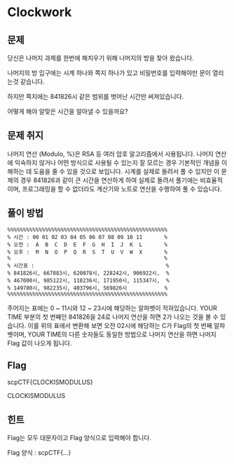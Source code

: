 # Clockwork

## 문제

당신은 나머지 과제를 한번에 해치우기 위해 나머지의 방을 찾아 왔습니다.  

나머지의 방 입구에는 시계 하나와 쪽지 하나가 있고 비밀번호를 입력해야만 문이 열리는것 같습니다. 

하지만 쪽지에는 841826시 같은 범위를 벗어난 시간만 써져있습니다.

어떻게 해야 알맞은 시간을 알아낼 수 있을까요?



## 문제 취지

나머지 연산 (Modulo, %)은 RSA 등 여러 암호 알고리즘에서 사용됩니다. 나머지 연산에 익숙하지 않거나 어떤 방식으로 사용될 수 있는지 잘 모르는 경우 기본적인 개념을 이해하는 데 도움을 줄 수 있을 것으로 보입니다. 시계를 실제로 돌려서 풀 수 있지만 이 문제의 경우 841826과 같이 큰 시간을 연산하게 하여 실제로 돌려서 풀기에는 비효율적이며, 프로그래밍을 할 수 없더라도 계산기와 노트로 연산을 수행하여 풀 수 있습니다.



## 풀이 방법

```
%%%%%%%%%%%%%%%%%%%%%%%%%%%%%%%%%%%%%%%%%%%%%%%%%%%
% 시간 : 00 01 02 03 04 05 06 07 08 09 10 11       %
% 오전 :  A  B  C  D  E  F  G  H  I  J  K  L       %
% 오후 :  M  N  O  P  Q  R  S  T  U  V  W  X       %
%                                                 %
% 시간표 :                                          %
% 841826시, 667883시, 620078시, 228242시, 906922시,  %
% 467000시, 985122시, 118236시, 171950시, 115347시,  %
% 149780시, 982235시, 403796시, 569826시            %
%%%%%%%%%%%%%%%%%%%%%%%%%%%%%%%%%%%%%%%%%%%%%%%%%%%
```



주어지는 표에는 0 ~ 11시와 12 ~ 23시에 해당하는 알파벳이 적혀있습니다. YOUR TIME 부분의 첫 번째인 841826을 24로 나머지 연산을 하면 2가 나오는 것을 볼 수 있습니다. 이를 위의 표에서 변환해 보면 오전 02시에 해당하는 C가 Flag의 첫 번째 알파벳이며, YOUR TIME의 다른 숫자들도 동일한 방법으로 나머지 연산을 하면 나머지 Flag 값이 나오게 됩니다.



## Flag

scpCTF{CLOCKISMODULUS}

CLOCKISMODULUS



## 힌트

Flag는 모두 대문자이고 Flag 양식으로 입력해야 합니다.

Flag 양식 : scpCTF{...}